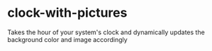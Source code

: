 # clock-with-pictures
Takes the hour of your system's clock and dynamically updates the background color and image accordingly
